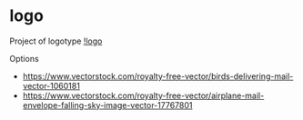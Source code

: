 # logo
Project of logotype
[!logo](falling-mail.png)

Options
+ https://www.vectorstock.com/royalty-free-vector/birds-delivering-mail-vector-1060181
+ https://www.vectorstock.com/royalty-free-vector/airplane-mail-envelope-falling-sky-image-vector-17767801
